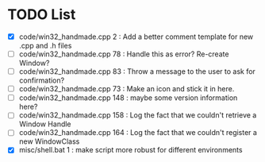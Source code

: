 # TODO List
 - [X] code/win32_handmade.cpp   2 : Add a better comment template for new .cpp and .h files
 - [ ] code/win32_handmade.cpp  78 : Handle this as error? Re-create Window?
 - [ ] code/win32_handmade.cpp  83 : Throw a message to the user to ask for confirmation?
 - [ ] code/win32_handmade.cpp  73 : Make an icon and stick it in here.
 - [ ] code/win32_handmade.cpp 148 : maybe some version information here?
 - [ ] code/win32_handmade.cpp 158 : Log the fact that we couldn't retrieve a Window Handle
 - [ ] code/win32_handmade.cpp 164 : Log the fact that we couldn't register a new WindowClass
 - [X] misc/shell.bat 1 : make script more robust for different environments
